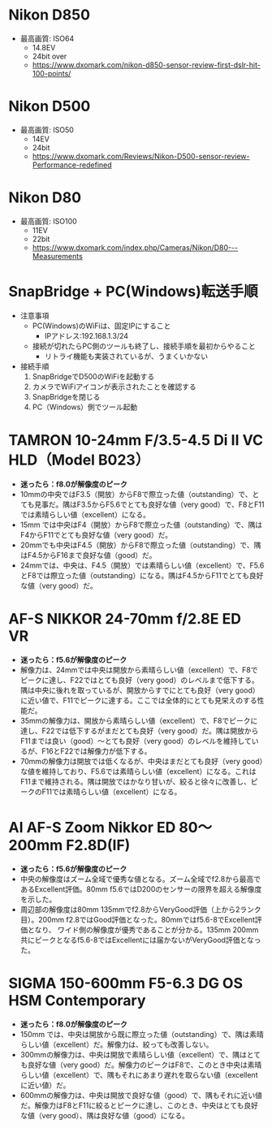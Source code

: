 # Nikon D850
* 最高画質: ISO64
	* 14.8EV
	* 24bit over
	* https://www.dxomark.com/nikon-d850-sensor-review-first-dslr-hit-100-points/

# Nikon D500
* 最高画質: ISO50
	* 14EV
	* 24bit
	* https://www.dxomark.com/Reviews/Nikon-D500-sensor-review-Performance-redefined

# Nikon D80
* 最高画質: ISO100
	* 11EV
	* 22bit
	* https://www.dxomark.com/index.php/Cameras/Nikon/D80---Measurements



# SnapBridge + PC(Windows)転送手順
* 注意事項
    * PC(Windows)のWiFiは、固定IPにすること
        * IPアドレス:192.168.1.3/24
    * 接続が切れたらPC側のツールも終了し、接続手順を最初からやること
        * リトライ機能も実装されているが、うまくいかない
* 接続手順
    1. SnapBridgeでD500のWiFiを起動する
    2. カメラでWiFiアイコンが表示されたことを確認する
    3. SnapBridgeを閉じる
    4. PC（Windows）側でツール起動




# TAMRON 10-24mm F/3.5-4.5 Di II VC HLD（Model B023）
* **迷ったら：f8.0が解像度のピーク**
* 10mmの中央ではF3.5（開放）からF8で際立った値（outstanding）で、とても見事だ。隅はF3.5からF5.6でとても良好な値（very good）で、F8とF11では素晴らしい値（excellent）になる。
* 15mm では中央はF4（開放）からF8で際立った値（outstanding）で、隅はF4からF11でとても良好な値（very good）だ。
* 20mmでも中央はF4.5（開放）からF8で際立った値（outstanding）で、隅はF4.5からF16まで良好な値（good）だ。
* 24mmでは、中央は、F4.5（開放）では素晴らしい値（excellent）で、F5.6とF8では際立った値（outstanding）になる。隅はF4.5からF11でとても良好な値（very good）だ。

# AF-S NIKKOR 24-70mm f/2.8E ED VR
* **迷ったら：f5.6が解像度のピーク**
* 解像力は、24mmでは中央は開放から素晴らしい値（excellent）で、F8でピークに達し、F22ではとても良好（very good）のレベルまで低下する。隅は中央に後れを取っているが、開放からすでにとても良好（very good）に近い値で、F11でピークに達する。ここでは全体的にとても見栄えのする性能だ。
* 35mmの解像力は、開放から素晴らしい値（excellent）で、F8でピークに達し、F22では低下するがまだとても良好（very good）だ。隅は開放からF11までは良い（good）～とても良好（very good）のレベルを維持しているが、F16とF22では解像力が低下する。
* 70mmの解像力は開放では低くなるが、中央はまだとても良好（very good）な値を維持しており、F5.6では素晴らしい値（excellent）になる。これはF11まで維持される。隅は開放ではかなり甘いが、絞ると徐々に改善し、ピークのF11では素晴らしい値（excellent）になる。

# AI AF-S Zoom Nikkor ED 80～200mm F2.8D(IF)
* **迷ったら：f5.6が解像度のピーク**
* 中央の解像度はズーム全域で優秀な値となる。ズーム全域でf2.8から最高であるExcellent評価。80mm f5.6ではD200のセンサーの限界を超える解像度を示した。
* 周辺部の解像度は80mm 135mmでf2.8からVeryGood評価（上から2ランク目）。200mm f2.8ではGood評価となった。80mmではf5.6-8でExcellent評価となり、 ワイド側の解像度が優秀であることが分かる。135mm 200mm共にピークとなるf5.6-8ではExcellentには届かないがVeryGood評価となった。

# SIGMA 150-600mm F5-6.3 DG OS HSM Contemporary 
* **迷ったら：f8.0が解像度のピーク**
* 150mm では、中央は開放から既に際立った値（outstanding）で、隅は素晴らしい値（excellent）だ。解像力は、絞っても改善しない。
* 300mmの解像力は、中央は開放で素晴らしい値（excellent）で、隅はとても良好な値（very good）だ。解像力のピークはF8で、このとき中央は素晴らしい値（excellent）で、隅もそれにあまり遅れを取らない値（excellentに近い値）だ。
* 600mmの解像力は、中央は開放で良好な値（good）で、隅もそれに近い値だ。解像力はF8とF11に絞るとピークに達し、このとき、中央はとても良好な値（very good）、隅は良好な値（good）になる。